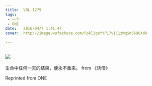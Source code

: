 ```yaml
---
title:	VOL.1279
tags:
 - 一个
 - ONE
date:	2016/04/7 1:41:47
cover:	http://image.wufazhuce.com/Fpkl3qoYYP17vjC1zWqSn5696XdH

---
```

![](http://image.wufazhuce.com/Fpkl3qoYYP17vjC1zWqSn5696XdH)
---

生命中任何一天的结束，便永不重来。 from 《诱僧》
 
Reprinted from ONE
